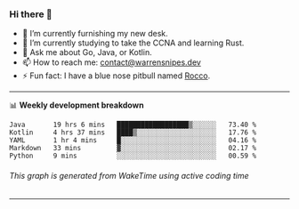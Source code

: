 ### Hi there 👋

- 🔭 I’m currently furnishing my new desk.
- 🌱 I’m currently studying to take the CCNA and learning Rust.
- 💬 Ask me about Go, Java, or Kotlin.
- 📫 How to reach me: contact@warrensnipes.dev
- ⚡ Fun fact: I have a blue nose pitbull named [Rocco](https://i.imgur.com/iLsSCKu.jpg).

-------

📊 **Weekly development breakdown**
<!--START_SECTION:waka-->
```text
Java       19 hrs 6 mins   ██████████████████▒░░░░░░   73.40 % 
Kotlin     4 hrs 37 mins   ████▒░░░░░░░░░░░░░░░░░░░░   17.76 % 
YAML       1 hr 4 mins     █░░░░░░░░░░░░░░░░░░░░░░░░   04.16 % 
Markdown   33 mins         ▓░░░░░░░░░░░░░░░░░░░░░░░░   02.17 % 
Python     9 mins          ░░░░░░░░░░░░░░░░░░░░░░░░░   00.59 % 
```
<!--END_SECTION:waka-->
###### *This graph is generated from WakeTime using active coding time*
-------
